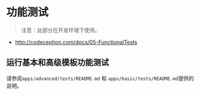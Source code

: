 功能测试
================

> 注意：此部分在开发环境下使用。

- http://codeception.com/docs/05-FunctionalTests

运行基本和高级模板功能测试
----------------------------------------------------

请参阅`apps/advanced/tests/README.md` 和 `apps/basic/tests/README.md`提供的说明。 